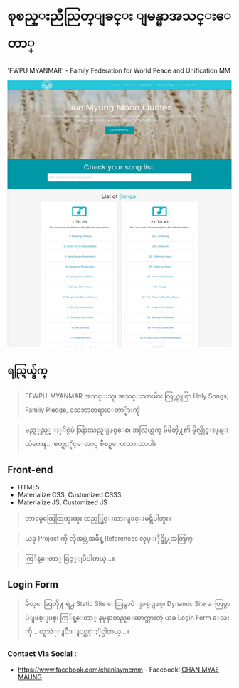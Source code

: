 
# စုစည္းညီညြတ္ျခင္း ျမန္မာအသင္းေတာ္

'FWPU MYANMAR' - Family Federation for World Peace and Unification MM

<p align="center">
  <img width="800" height="600" src="/root/image/Screen-Cast.jpeg">
</p>

## ရည္ရြယ္ခ်က္

> FFWPU-MYANMAR အသင္းသူ၊ အသင္းသားမ်ား လြယ္ကူစြာ Holy Songs, Family Pledge, သေဘာတရားေတာ္မ်ားကို

> မည့္သည့္ ႏုိင္ငံပဲ သြားသည္ျဖစ္ေစ၊ အလြယ္တကူ မိမိတို႔၏ မိုလ္ဘိုင္းဖုန္းထဲကေန... ဖတ္ရႈႏိုင္ေအာင္ စီစဥ္ေပးထားတာပါ။

## Front-end
- HTML5
- Materialize CSS, Customized CSS3
- Materialize JS, Customized JS

> ဘာမွေထြေထြထူးထူး ထည့္သြင္းထားျခင္းမရွိပါဘူး။

> ယခု Project ကို လိုအပ္တဲ့အခ်ိန္ References လုပ္ႏိုင္ဖို႔အတြက္

> ကြ်န္ေတာ္ ခြင့္ျပဳပါတယ္...။

## Login Form
> မိတ္ေဆြတို႔ ရဲ႕ Static Site ေတြမွာပဲ ျဖစ္ျဖစ္၊ Dynamic Site ေတြမွာပဲျဖစ္ျဖစ္၊
> ကြ်န္ေတာ္ နမူနာတည္ေဆာက္ထားတဲ့ ယခု Login Form ေလးကို...
> ယူသံုးျပီး၊ ျပင္ဆင္ႏိုင္ပါတယ္...။

### Contact Via Social :
- https://www.facebook.com/chanlaymcmm - Facebook!
[CHAN MYAE MAUNG](https://www.chanmyaemaung.net/)
